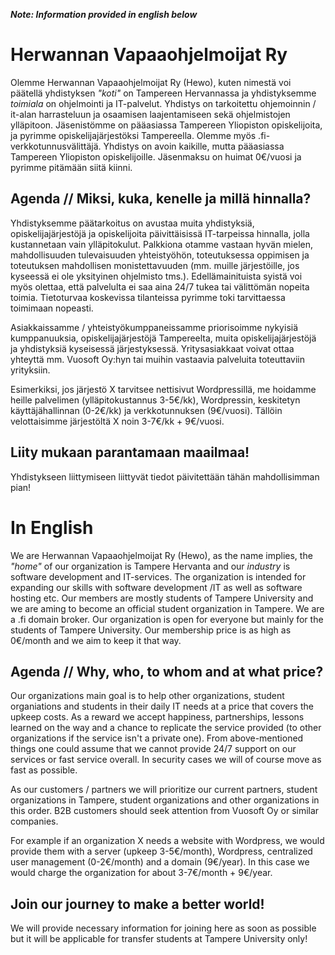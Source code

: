 ***Note: Information provided in english below***

# Herwannan Vapaaohjelmoijat Ry

Olemme Herwannan Vapaaohjelmoijat Ry (Hewo), kuten nimestä voi päätellä yhdistyksen *"koti"* on Tampereen Hervannassa ja yhdistyksemme *toimiala* on ohjelmointi ja IT-palvelut. Yhdistys on tarkoitettu ohjemoinnin / it-alan harrasteluun ja osaamisen laajentamiseen sekä ohjelmistojen ylläpitoon. Jäsenistömme on pääasiassa Tampereen Yliopiston opiskelijoita, ja pyrimme opiskelijajärjestöksi Tampereella. Olemme myös .fi-verkkotunnusvälittäjä. Yhdistys on avoin kaikille, mutta pääasiassa Tampereen Yliopiston opiskelijoille. Jäsenmaksu on huimat 0€/vuosi ja pyrimme pitämään siitä kiinni.

## Agenda // Miksi, kuka, kenelle ja millä hinnalla?

Yhdistyksemme päätarkoitus on avustaa muita yhdistyksiä, opiskelijajärjestöjä ja opiskelijoita päivittäisissä IT-tarpeissa hinnalla, jolla kustannetaan vain ylläpitokulut. Palkkiona otamme vastaan hyvän mielen, mahdollisuuden tulevaisuuden yhteistyöhön, toteutuksessa oppimisen ja toteutuksen mahdollisen monistettavuuden (mm. muille järjestöille, jos kyseessä ei ole yksityinen ohjelmisto tms.). Edellämainituista syistä voi myös olettaa, että palvelulta ei saa aina 24/7 tukea tai välittömän nopeita toimia. Tietoturvaa koskevissa tilanteissa pyrimme toki tarvittaessa toimimaan nopeasti.

Asiakkaissamme / yhteistyökumppaneissamme priorisoimme nykyisiä kumppanuuksia, opiskelijajärjestöjä Tampereelta, muita opiskelijajärjestöjä ja yhdistyksiä kyseisessä järjestyksessä. Yritysasiakkaat voivat ottaa yhteyttä mm. Vuosoft Oy:hyn tai muihin vastaavia palveluita toteuttaviin yrityksiin.

Esimerkiksi, jos järjestö X tarvitsee nettisivut Wordpressillä, me hoidamme heille palvelimen (ylläpitokustannus 3-5€/kk), Wordpressin, keskitetyn käyttäjähallinnan (0-2€/kk) ja verkkotunnuksen (9€/vuosi). Tällöin velottaisimme järjestöltä X noin 3-7€/kk + 9€/vuosi.

## Liity mukaan parantamaan maailmaa!

Yhdistykseen liittymiseen liittyvät tiedot päivitettään tähän mahdollisimman pian!

# In English

We are Herwannan Vapaaohjelmoijat Ry (Hewo), as the name implies, the *"home"* of our organization is Tampere Hervanta and our *industry* is software development and IT-services. The organization is intended for expanding our skills with software development /IT as well as software hosting etc. Our members are mostly students of Tampere University and we are aming to become an official student organization in Tampere. We are a .fi domain broker. Our organization is open for everyone but mainly for the students of Tampere University. Our membership price is as high as 0€/month and we aim to keep it that way.

## Agenda // Why, who, to whom and at what price?

Our organizations main goal is to help other organizations, student organiations and students in their daily IT needs at a price that covers the upkeep costs. As a reward we accept happiness, partnerships, lessons learned on the way and a chance to replicate the service provided (to other organizations if the service isn't a private one). From above-mentioned things one could assume that we cannot provide 24/7 support on our services or fast service overall. In security cases we will of course move as fast as possible.

As our customers / partners we will prioritize our current partners, student organizations in Tampere, student organizations and other organizations in this order. B2B customers should seek attention from Vuosoft Oy or similar companies.

For example if an organization X needs a website with Wordpress, we would provide them with a server (upkeep 3-5€/month), Wordpress, centralized user management (0-2€/month) and a domain (9€/year). In this case we would charge the organization for about 3-7€/month + 9€/year.

## Join our journey to make a better world!

We will provide necessary information for joining here as soon as possible but it will be applicable for transfer students at Tampere University only!

<!--

**Here are some ideas to get you started:**

🙋‍♀️ A short introduction - what is your organization all about?
🌈 Contribution guidelines - how can the community get involved?
👩‍💻 Useful resources - where can the community find your docs? Is there anything else the community should know?
🍿 Fun facts - what does your team eat for breakfast?
🧙 Remember, you can do mighty things with the power of [Markdown](https://guides.github.com/features/mastering-markdown/)
-->
